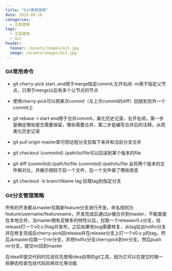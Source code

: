 ```yaml
---
title: "Git常规使用"
date: 2019-09-18
categories:
  - 工具使用
tags:
  - 工具使用
  - Git
header:
  teaser: /assets/images/Git.jpg
  image: /assets/images/Git.jpg
---
```


### Git常用命令

- git cherry-pick start..end用于merge指定commit,左开右闭 -m用于指定父节点，只用于merge以后有多个父节点的节点

- 使用cherry-pick可以把某次commit（与上次commit的diff）回放到另外一个commit上

- git rebase -i start end用于合并commit，美化历史记录，左开右闭，第一步是确定哪些提交需要保留，哪些需要合并，第二步是编写合并后的注释，从而美化历史记录

- git pull origin master即可把远程分支拉取下来并和当前分支合并

- git checkout {commitid} /path/to/file可以回滚到某个版本的file

- git diff {commitid}:/path/to/file {commitid}:/path/to/file 会将两个版本的文件做对比，并展示相较于前一个文件，后一个文件做了哪些改变

- git checkout -b branchName tag 拉取tag到指定分支

### Git分支管理策略

所有的开发都从master拉取新feature分支进行开发，命名规则为feature/username/featurename，开发完成后通过pr被合并到master，不能直接在本地合并，当master拥有足够多的特性以后，拉取一个releasev0.x分支，给release打一个v0.x.0tag并发布，之后如果有bug需要修复，从tag拉出hotfix分支并在修复完成后cherry-pick回release并在release分支上打一个v0.x.y的tag，然后从master拉取一个mr分支，并把hotfix分支cherrypick到mr分支，然后push mr分支，提交mr回到master

在idea中提交代码时应该优先使用idea自带的git工具，因为它可以在提交时做一些静态检查包括代码风格优化等功能